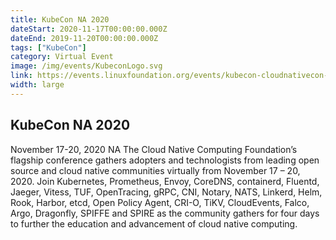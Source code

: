 ```yaml
---
title: KubeCon NA 2020
dateStart: 2020-11-17T00:00:00.000Z
dateEnd: 2019-11-20T00:00:00.000Z
tags: ["KubeCon"]
category: Virtual Event
image: /img/events/KubeconLogo.svg
link: https://events.linuxfoundation.org/events/kubecon-cloudnativecon-north-america-2019/
width: large
---
```

## KubeCon NA 2020
November 17-20, 2020 NA
The Cloud Native Computing Foundation’s flagship conference gathers adopters and technologists from leading open source and cloud native communities virtually from November 17 – 20, 2020. Join Kubernetes, Prometheus, Envoy, CoreDNS, containerd, Fluentd, Jaeger, Vitess, TUF, OpenTracing, gRPC, CNI, Notary, NATS, Linkerd, Helm, Rook, Harbor, etcd, Open Policy Agent, CRI-O, TiKV, CloudEvents, Falco, Argo, Dragonfly, SPIFFE and SPIRE as the community gathers for four days to further the education and advancement of cloud native computing.